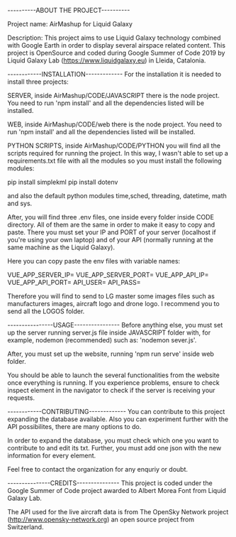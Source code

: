 ----------ABOUT THE PROJECT----------

Project name: AirMashup for Liquid Galaxy

Description: This project aims to use Liquid Galaxy technology combined with Google Earth in order to display several airspace related content. This project is OpenSource and coded during Google Summer of Code 2019 by Liquid Galaxy Lab (https://www.liquidgalaxy.eu) in Lleida, Catalonia.


------------INSTALLATION-------------
For the installation it is needed to install three projects:

SERVER, inside AirMashup/CODE/JAVASCRIPT there is the node project. You need to run 'npm install' and all the dependencies listed will be installed.

WEB, inside AirMashup/CODE/web there is the node project. You need to run 'npm install' and all the dependencies listed will be installed.

PYTHON SCRIPTS, inside AirMashup/CODE/PYTHON you will find all the scripts required for running the project. In this way, I wasn't able to set up a requirements.txt file with all the modules so you must install the following modules:

pip install simplekml
pip install dotenv

and also the default python modules time,sched, threading, datetime, math and sys.

After, you will find three .env files, one inside every folder inside CODE directory. All of them are the same in order to make it easy to copy and paste. There you must set your IP and PORT of your server (localhost if you're using your own laptop) and of your API (normally running at the same machine as the Liquid Galaxy).

Here you can copy paste the env files with variable names:

VUE_APP_SERVER_IP=
VUE_APP_SERVER_PORT=
VUE_APP_API_IP=
VUE_APP_API_PORT=
API_USER=
API_PASS=

Therefore you will find to send to LG master some images files such as manufacturers images, aircraft logo and drone logo. I recommend you to send all the LOGOS folder.

----------------USAGE----------------
Before anything else, you must set up the server running server.js file inside JAVASCRIPT folder with, for example, nodemon (recommended) such as: 'nodemon sever.js'.

After, you must set up the website, running 'npm run serve' inside web folder.

You should be able to launch the several functionalities from the website once everything is running. If you experience problems, ensure to check inspect element in the navigator to check if the server is receiving your requests.


------------CONTRIBUTING-------------
You can contribute to this project expanding the database available. Also you can experiment further with the API possibilites, there are many options to do.

In order to expand the database, you must check which one you want to contribute to and edit its txt. Further, you must add one json with the new information for every element.

Feel free to contact the organization for any enquriy or doubt.


---------------CREDITS---------------
This project is coded under the Google Summer of Code project awarded to Albert Morea Font from Liquid Galaxy Lab.

The API used for the live aircraft data is from The OpenSky Network project (http://www.opensky-network.org) an open source project from Switzerland.
